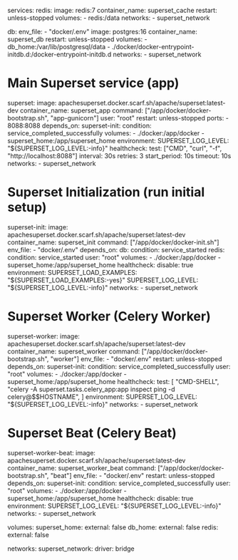 services:
  redis:
    image: redis:7
    container_name: superset_cache
    restart: unless-stopped
    volumes:
      - redis:/data
    networks:
      - superset_network

  db:
    env_file:
      - "docker/.env"
    image: postgres:16
    container_name: superset_db
    restart: unless-stopped
    volumes:
      - db_home:/var/lib/postgresql/data
      - ./docker/docker-entrypoint-initdb.d:/docker-entrypoint-initdb.d
    networks:
      - superset_network

  # Main Superset service (app)
  superset:
    image: apachesuperset.docker.scarf.sh/apache/superset:latest-dev
    container_name: superset_app
    command: ["/app/docker/docker-bootstrap.sh", "app-gunicorn"]
    user: "root"
    restart: unless-stopped
    ports:
      - 8088:8088
    depends_on:
      superset-init:
        condition: service_completed_successfully
    volumes:
      - ./docker:/app/docker
      - superset_home:/app/superset_home
    environment:
      SUPERSET_LOG_LEVEL: "${SUPERSET_LOG_LEVEL:-info}"
    healthcheck:
      test: ["CMD", "curl", "-f", "http://localhost:8088"]
      interval: 30s
      retries: 3
      start_period: 10s
      timeout: 10s
    networks:
      - superset_network

  # Superset Initialization (run initial setup)
  superset-init:
    image: apachesuperset.docker.scarf.sh/apache/superset:latest-dev
    container_name: superset_init
    command: ["/app/docker/docker-init.sh"]
    env_file:
      - "docker/.env"
    depends_on:
      db:
        condition: service_started
      redis:
        condition: service_started
    user: "root"
    volumes:
      - ./docker:/app/docker
      - superset_home:/app/superset_home
    healthcheck:
      disable: true
    environment:
      SUPERSET_LOAD_EXAMPLES: "${SUPERSET_LOAD_EXAMPLES:-yes}"
      SUPERSET_LOG_LEVEL: "${SUPERSET_LOG_LEVEL:-info}"
    networks:
      - superset_network

  # Superset Worker (Celery Worker)
  superset-worker:
    image: apachesuperset.docker.scarf.sh/apache/superset:latest-dev
    container_name: superset_worker
    command: ["/app/docker/docker-bootstrap.sh", "worker"]
    env_file:
      - "docker/.env"
    restart: unless-stopped
    depends_on:
      superset-init:
        condition: service_completed_successfully
    user: "root"
    volumes:
      - ./docker:/app/docker
      - superset_home:/app/superset_home
    healthcheck:
      test:
        [
          "CMD-SHELL",
          "celery -A superset.tasks.celery_app:app inspect ping -d celery@$$HOSTNAME",
        ]
    environment:
      SUPERSET_LOG_LEVEL: "${SUPERSET_LOG_LEVEL:-info}"
    networks:
      - superset_network

  # Superset Beat (Celery Beat)
  superset-worker-beat:
    image: apachesuperset.docker.scarf.sh/apache/superset:latest-dev
    container_name: superset_worker_beat
    command: ["/app/docker/docker-bootstrap.sh", "beat"]
    env_file:
      - "docker/.env"
    restart: unless-stopped
    depends_on:
      superset-init:
        condition: service_completed_successfully
    user: "root"
    volumes:
      - ./docker:/app/docker
      - superset_home:/app/superset_home
    healthcheck:
      disable: true
    environment:
      SUPERSET_LOG_LEVEL: "${SUPERSET_LOG_LEVEL:-info}"
    networks:
      - superset_network

volumes:
  superset_home:
    external: false
  db_home:
    external: false
  redis:
    external: false

networks:
  superset_network:
    driver: bridge
